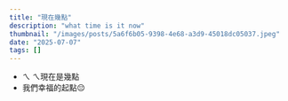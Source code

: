```yaml
---
title: "現在幾點"
description: "what time is it now"
thumbnail: "/images/posts/5a6f6b05-9398-4e68-a3d9-45018dc05037.jpeg"
date: "2025-07-07"
tags: []
---
```

- ㄟ ㄟ現在是幾點
- 我們幸福的起點😔
